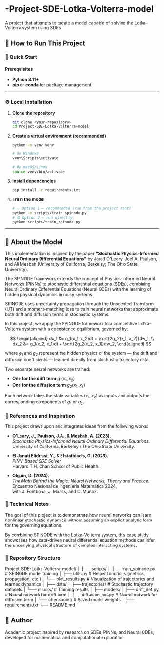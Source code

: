 # -Project-SDE-Lotka-Volterra-model
A project that attempts to create a model capable of solving the Lotka–Volterra system using SDEs.

## 🧠 How to Run This Project

### 🚀 Quick Start

#### Prerequisites

- **Python 3.11+**  
- **pip** or **conda** for package management  

---

### ⚙️ Local Installation

1. **Clone the repository**
   ```bash
   git clone <your-repository>
   cd Project-SDE-Lotka-Volterra-model
   ```

2. **Create a virtual environment (recommended)**
   ```bash
   python -m venv venv
   
   # On Windows
   venv\Scripts\activate
   
   # On macOS/Linux
   source venv/bin/activate
   ```

3. **Install dependencies**
   ```bash
   pip install -r requirements.txt
   ```

4. **Train the model**
   ```bash
   # ✅ Option 1 — recommended (run from the project root)
   python -m scripts/train_spinode.py
   # ⚙️ Option 2 — run directly
   python scripts/train_spinode.py
   ```
---

## 🧩 About the Model

This implementation is inspired by the paper **"Stochastic Physics-Informed Neural Ordinary Differential Equations"** by Jared O'Leary, Joel A. Paulson, and Ali Mesbah (University of California, Berkeley; The Ohio State University).

The SPINODE framework extends the concept of Physics-Informed Neural Networks (PINNs) to stochastic differential equations (SDEs), combining Neural Ordinary Differential Equations (Neural ODEs) with the learning of hidden physical dynamics in noisy systems.

SPINODE uses uncertainty propagation through the Unscented Transform (UT) and a moment-matching loss to train neural networks that approximate both drift and diffusion terms in stochastic systems.

In this project, we apply the SPINODE framework to a competitive Lotka–Volterra system with a coexistence equilibrium, governed by:

$$
\begin{aligned}
dx_1 &= g_1(x_1, x_2)dt + \sqrt{2g_2(x_1, x_2)}dw_1, \\
dx_2 &= g_1(x_2, x_1)dt + \sqrt{2g_2(x_2, x_1)}dw_2,
\end{aligned}
$$

where $g_1$ and $g_2$ represent the hidden physics of the system — the drift and diffusion coefficients — learned directly from stochastic trajectory data.

Two separate neural networks are trained:

- **One for the drift term** $g_1(x_1, x_2)$  
- **One for the diffusion term** $g_2(x_1, x_2)$

Each network takes the state variables $(x_1, x_2)$ as inputs and outputs the corresponding components of $g_1$ or $g_2$.

### 🔬 References and Inspiration

This project draws upon and integrates ideas from the following works:

- **O'Leary, J., Paulson, J.A., & Mesbah, A. (2023).**  
  *Stochastic Physics-Informed Neural Ordinary Differential Equations.*  
  University of California, Berkeley / The Ohio State University.

- **El Janati Elidrissi, Y., & Efstathiadis, G. (2023).**  
  *PINN-Based SDE Solver.*  
  Harvard T.H. Chan School of Public Health.

- **Olguín, D. (2024).**  
  *The Math Behind the Magic: Neural Networks, Theory and Practice.*  
  Encuentro Nacional de Ingeniería Matemática 2024,  
  with J. Fontbona, J. Maass, and C. Muñoz.

### 🧾 Technical Notes

The goal of this project is to demonstrate how neural networks can learn nonlinear stochastic dynamics without assuming an explicit analytic form for the governing equations.

By combining SPINODE with the Lotka–Volterra system, this case study showcases how data-driven neural differential equation methods can infer the underlying physical structure of complex interacting systems.

### 📂 Repository Structure

Project-SDE-Lotka-Volterra-model/
│
├── scripts/
│   ├── train_spinode.py        # SPINODE model training
│   ├── utils.py                # Helper functions (metrics, propagation, etc.)
│   └── plot_results.py         # Visualization of trajectories and learned dynamics
│
├── data/
│   ├── trajectories/           # Stochastic trajectory datasets
│   └── results/                # Training results
│
├── models/
│   ├── drift_net.py            # Neural network for drift term
│   ├── diffusion_net.py        # Neural network for diffusion term
│   └── checkpoint/             # Saved model weights
│
├── requirements.txt
└── README.md


## 🧩 Author

Academic project inspired by research on SDEs, PINNs, and Neural ODEs, developed for mathematical and computational exploration.

